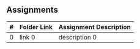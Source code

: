 ##  Assignments

|   #   | Folder Link | Assignment Description |
| :---: | ----------- | ---------------------- |
|   0   | link 0      | description 0          |